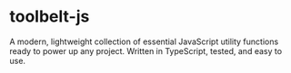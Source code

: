 # toolbelt-js
A modern, lightweight collection of essential JavaScript utility functions ready to power up any project. Written in TypeScript, tested, and easy to use.
